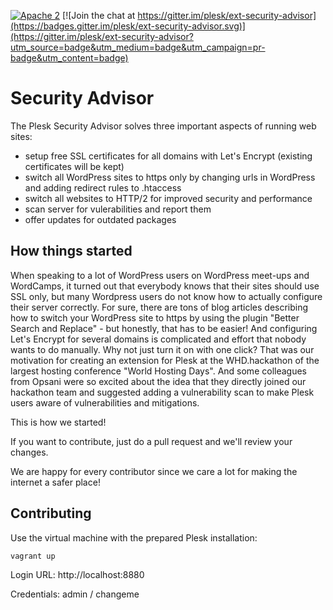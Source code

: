 [![Apache 2](http://img.shields.io/badge/license-Apache%202-blue.svg)](http://www.apache.org/licenses/LICENSE-2.0)
[![Join the chat at https://gitter.im/plesk/ext-security-advisor](https://badges.gitter.im/plesk/ext-security-advisor.svg)](https://gitter.im/plesk/ext-security-advisor?utm_source=badge&utm_medium=badge&utm_campaign=pr-badge&utm_content=badge)

# Security Advisor

The Plesk Security Advisor solves three important aspects of running web sites:

   * setup free SSL certificates for all domains with Let's Encrypt (existing certificates will be kept)
   * switch all WordPress sites to https only by changing urls in WordPress and adding redirect rules to .htaccess
   * switch all websites to HTTP/2 for improved security and performance
   * scan server for vulerabilities and report them
   * offer updates for outdated packages

## How things started

When speaking to a lot of WordPress users on WordPress meet-ups and WordCamps, it turned out that everybody knows that their sites should use SSL only, but many Wordpress users do not know how to actually configure their server correctly. For sure, there are tons of blog articles describing how to switch your WordPress site to https by using the plugin "Better Search and Replace" - but honestly, that has to be easier!
And configuring Let's Encrypt for several domains is complicated and effort that nobody wants to do manually. Why not just turn it on with one click?
That was our motivation for creating an extension for Plesk at the WHD.hackathon of the largest hosting conference "World Hosting Days".
And some colleagues from Opsani were so excited about the idea that they directly joined our hackathon team and suggested adding a vulnerability scan to make Plesk users aware of vulnerabilities and mitigations.

This is how we started! 

If you want to contribute, just do a pull request and we'll review your changes. 

We are happy for every contributor since we care a lot for making the internet a safer place!

## Contributing

Use the virtual machine with the prepared Plesk installation:
```
vagrant up
```

Login URL: http://localhost:8880

Credentials: admin / changeme
